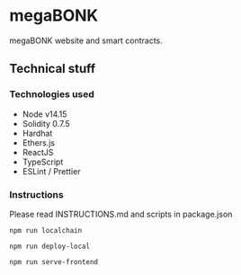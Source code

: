# megaBONK

megaBONK website and smart contracts.

## Technical stuff

### Technologies used

* Node v14.15
* Solidity 0.7.5
* Hardhat
* Ethers.js
* ReactJS
* TypeScript
* ESLint / Prettier

### Instructions

Please read INSTRUCTIONS.md and scripts in package.json

```
npm run localchain
```

```
npm run deploy-local
```

```
npm run serve-frontend
```

